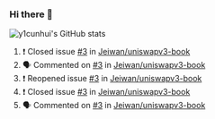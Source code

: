 ### Hi there 👋

<!--
**y1cunhui/y1cunhui** is a ✨ _special_ ✨ repository because its `README.md` (this file) appears on your GitHub profile.

Here are some ideas to get you started:

- 🔭 I’m currently working on ...
- 🌱 I’m currently learning ...
- 👯 I’m looking to collaborate on ...
- 🤔 I’m looking for help with ...
- 💬 Ask me about ...
- 📫 How to reach me: ...
- 😄 Pronouns: ...
- ⚡ Fun fact: ...
-->
![y1cunhui's GitHub stats](https://github-readme-stats.vercel.app/api?username=y1cunhui&count_private=true&show_icons=true&theme=tokyonight)

<!--START_SECTION:activity-->
1. ❗️ Closed issue [#3](https://github.com/Jeiwan/uniswapv3-book/issues/3) in [Jeiwan/uniswapv3-book](https://github.com/Jeiwan/uniswapv3-book)
2. 🗣 Commented on [#3](https://github.com/Jeiwan/uniswapv3-book/issues/3) in [Jeiwan/uniswapv3-book](https://github.com/Jeiwan/uniswapv3-book)
3. ❗️ Reopened issue [#3](https://github.com/Jeiwan/uniswapv3-book/issues/3) in [Jeiwan/uniswapv3-book](https://github.com/Jeiwan/uniswapv3-book)
4. ❗️ Closed issue [#3](https://github.com/Jeiwan/uniswapv3-book/issues/3) in [Jeiwan/uniswapv3-book](https://github.com/Jeiwan/uniswapv3-book)
5. 🗣 Commented on [#3](https://github.com/Jeiwan/uniswapv3-book/issues/3) in [Jeiwan/uniswapv3-book](https://github.com/Jeiwan/uniswapv3-book)
<!--END_SECTION:activity-->

